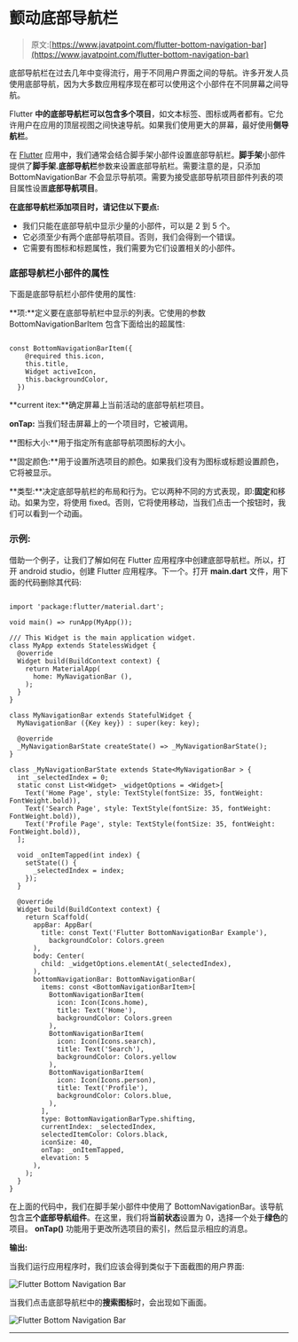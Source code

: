 # 颤动底部导航栏

> 原文:[https://www.javatpoint.com/flutter-bottom-navigation-bar](https://www.javatpoint.com/flutter-bottom-navigation-bar)

底部导航栏在过去几年中变得流行，用于不同用户界面之间的导航。许多开发人员使用底部导航，因为大多数应用程序现在都可以使用这个小部件在不同屏幕之间导航。

Flutter **中的底部导航栏可以包含多个项目**，如文本标签、图标或两者都有。它允许用户在应用的顶层视图之间快速导航。如果我们使用更大的屏幕，最好使用**侧导航栏**。

在 [Flutter](https://www.javatpoint.com/flutter) 应用中，我们通常会结合脚手架小部件设置底部导航栏。**脚手架**小部件提供了**脚手架.底部导航栏**参数来设置底部导航栏。需要注意的是，只添加 BottomNavigationBar 不会显示导航项。需要为接受底部导航项目部件列表的项目属性设置**底部导航项目**。

**在底部导航栏添加项目时，请记住以下要点:**

*   我们只能在底部导航中显示少量的小部件，可以是 2 到 5 个。
*   它必须至少有两个底部导航项目。否则，我们会得到一个错误。
*   它需要有图标和标题属性，我们需要为它们设置相关的小部件。

### 底部导航栏小部件的属性

下面是底部导航栏小部件使用的属性:

**项:**定义要在底部导航栏中显示的列表。它使用的参数 BottomNavigationBarItem 包含下面给出的超属性:

```

const BottomNavigationBarItem({
    @required this.icon,
    this.title,
    Widget activeIcon,
    this.backgroundColor,
  }) 

```

**current itex:**确定屏幕上当前活动的底部导航栏项目。

**onTap:** 当我们轻击屏幕上的一个项目时，它被调用。

**图标大小:**用于指定所有底部导航项图标的大小。

**固定颜色:**用于设置所选项目的颜色。如果我们没有为图标或标题设置颜色，它将被显示。

**类型:**决定底部导航栏的布局和行为。它以两种不同的方式表现，即:**固定**和移动。如果为空，将使用 fixed。否则，它将使用移动，当我们点击一个按钮时，我们可以看到一个动画。

### 示例:

借助一个例子，让我们了解如何在 Flutter 应用程序中创建底部导航栏。所以，打开 android studio，创建 Flutter 应用程序。下一个。打开 **main.dart** 文件，用下面的代码删除其代码:

```

import 'package:flutter/material.dart';

void main() => runApp(MyApp());

/// This Widget is the main application widget.
class MyApp extends StatelessWidget {
  @override
  Widget build(BuildContext context) {
    return MaterialApp(
      home: MyNavigationBar (),
    );
  }
}

class MyNavigationBar extends StatefulWidget {
  MyNavigationBar ({Key key}) : super(key: key);

  @override
  _MyNavigationBarState createState() => _MyNavigationBarState();
}

class _MyNavigationBarState extends State<MyNavigationBar > {
  int _selectedIndex = 0;
  static const List<Widget> _widgetOptions = <Widget>[
    Text('Home Page', style: TextStyle(fontSize: 35, fontWeight: FontWeight.bold)),
    Text('Search Page', style: TextStyle(fontSize: 35, fontWeight: FontWeight.bold)),
    Text('Profile Page', style: TextStyle(fontSize: 35, fontWeight: FontWeight.bold)),
  ];

  void _onItemTapped(int index) {
    setState(() {
      _selectedIndex = index;
    });
  }

  @override
  Widget build(BuildContext context) {
    return Scaffold(
      appBar: AppBar(
        title: const Text('Flutter BottomNavigationBar Example'),
          backgroundColor: Colors.green
      ),
      body: Center(
        child: _widgetOptions.elementAt(_selectedIndex),
      ),
      bottomNavigationBar: BottomNavigationBar(
        items: const <BottomNavigationBarItem>[
          BottomNavigationBarItem(
            icon: Icon(Icons.home),
            title: Text('Home'),
            backgroundColor: Colors.green
          ),
          BottomNavigationBarItem(
            icon: Icon(Icons.search),
            title: Text('Search'),
            backgroundColor: Colors.yellow
          ),
          BottomNavigationBarItem(
            icon: Icon(Icons.person),
            title: Text('Profile'),
            backgroundColor: Colors.blue,
          ),
        ],
        type: BottomNavigationBarType.shifting,
        currentIndex: _selectedIndex,
        selectedItemColor: Colors.black,
        iconSize: 40,
        onTap: _onItemTapped,
        elevation: 5
      ),
    );
  }
}

```

在上面的代码中，我们在脚手架小部件中使用了 BottomNavigationBar。该导航包含**三个底部导航组件**。在这里，我们将**当前状态**设置为 0，选择一个处于**绿色**的项目。 **onTap()** 功能用于更改所选项目的索引，然后显示相应的消息。

**输出:**

当我们运行应用程序时，我们应该会得到类似于下面截图的用户界面:

![Flutter Bottom Navigation Bar](../Images/6716a6e0669432391cdb9a98acb4247f.png)

当我们点击底部导航栏中的**搜索图标**时，会出现如下画面。

![Flutter Bottom Navigation Bar](../Images/983c5aa237dc273f2e4899a0851c2a42.png)

* * *